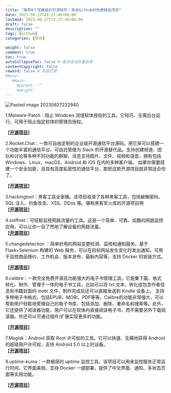 ```yaml
---
title: "推荐8个宝藏级的开源软件！来自Github的免费精品项目"
date: 2023-08-27T23:27:46+08:00
lastmod: 2023-08-27T23:27:46+08:00
draft: false
description: ""
tags: [Github]
categories: [软件]

weight: false
comment: true
toc: true
autoCollapseToc: false # 是否自动折叠目录
contentCopyright: false
reward: false # 开启打赏
#menu:
   #main:
     #parent: ""
     #weight:
---
```


![Pasted image 20230827232940](https://r2.leshans.eu.org/2023/08/87400406fde62d7161f6d5c3e000eab7.webp)

1.Malware-Patch：阻止 Windows 流氓软体授权的工具。它轻巧、无需后台运行，可用于阻止指定软体的管理员授权。

【**[开源项目](https://github.com/the1812/Malware-Patch/blob/master)**】

2.Rocket.Chat：一款可自由定制的企业级开源通信平台源码。用它来可以搭建一个功能丰富的通信平台，可自託管做为 Slack 的开源替代品。支持创建频道、团队和讨论等多种不同功能的群聊，消息支持图片、文件、视频和语音，拥有包括 Windows、Linux、macOS、Android 和 iOS 在内的多种客户端。 如果你需要搭建一个安全加密，且具有高度私密性的通信平台，那麽这款开源项目就非常适合你了。

【[**开源项目**](https://github.com/RocketChat/Rocket.Chat)】

3.hackingtool：黑客工具全家桶。该项目收录了各种黑客工具，包括破解密码、SQL 注入、钓鱼攻击、XSS、DDos 等。堪称黑客军火库的开源项目啊  
【**[开源项目](https://github.com/Z4nzu/hackingtool)**】

4.sniffnet：可轻鬆监控网路流量的工具。这是一个简单、可靠、炫酷的网路监控应用，可以让你一目了然地了解设备的网路流量。  
【[**开源项目**](https://github.com/GyulyVGC/sniffnet)】

5.changedetection ：简单好用的网站变更检测、监控和通知服务。基于 Flask+Selenium 构建的 Web 服务，可以在目标网站发生变化时发出通知，可用于监控商品降价、工作机会、版本发布、最新内容等，支持 Docker 的安装方式。

【[**开源项目**](https://github.com/dgtlmoon/changedetection.io)】

6.calibre：一款完全免费开源且功能强大的电子书管理工具。它是集下载、格式转化、制作、管理于一体的电子书工具，比如可以将 txt 文本，转化成包含作者信息和书籍封面的 mobi 文件，制作完成后还可以直接发送到 Kindle 设备上。 支持多种电子书格式，包括EPUB、MOBI、PDF等等。Calibre的功能非常强大，可以帮助用户轻鬆地管理自己的电子书库，包括添加、删除、重命名和搜索等。此外，它还提供了阅读器功能，用户可以在软体内直接阅读电子书，而不需要另外下载阅读器。你还可以可通过插件/扩展实现更多的功能。

【[**开源项目**](https://github.com/kovidgoyal/calibre)】

7.Magisk：Android 获取 Root 许可权的工具。它可以快速、无痛地获得 Android 的超级用户许可权，支持 Android 5.0 以上的设备。  
【**[开源项目](https://github.com/topjohnwu/Magisk)**】

8.uptime-kuma：一款极简的 uptime 监控工具。该项目可以用来监控服务正常运行时间，它界面美观、支持 Docker 一键部署，提供了中文界面、通知、多状态页面等实用功能。

【**[开源项目](https://github.com/louislam/uptime-kuma)**】
